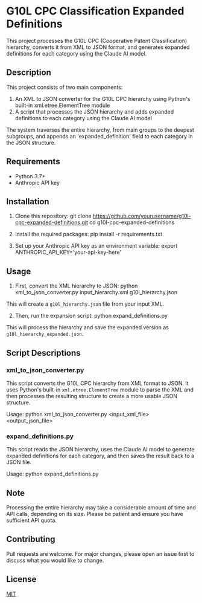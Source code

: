 # G10L CPC Classification Expanded Definitions

This project processes the G10L CPC (Cooperative Patent Classification) hierarchy, converts it from XML to JSON format, and generates expanded definitions for each category using the Claude AI model.

## Description

This project consists of two main components:
1. An XML to JSON converter for the G10L CPC hierarchy using Python's built-in xml.etree.ElementTree module
2. A script that processes the JSON hierarchy and adds expanded definitions to each category using the Claude AI model

The system traverses the entire hierarchy, from main groups to the deepest subgroups, and appends an 'expanded_definition' field to each category in the JSON structure.

## Requirements

- Python 3.7+
- Anthropic API key

## Installation

1. Clone this repository:
git clone https://github.com/yourusername/g10l-cpc-expanded-definitions.git
cd g10l-cpc-expanded-definitions

2. Install the required packages:
pip install -r requirements.txt

3. Set up your Anthropic API key as an environment variable:
export ANTHROPIC_API_KEY='your-api-key-here'


## Usage

1. First, convert the XML hierarchy to JSON:
python xml_to_json_converter.py 
input_hierarchy.xml 
g10l_hierarchy.json

This will create a `g10l_hierarchy.json` file from your input XML.

2. Then, run the expansion script:
python expand_definitions.py

This will process the hierarchy and save the expanded version as `g10l_hierarchy_expanded.json`.



## Script Descriptions

### xml_to_json_converter.py

This script converts the G10L CPC hierarchy from XML format to JSON. It uses Python's built-in `xml.etree.ElementTree` module to parse the XML and then processes the resulting structure to create a more usable JSON structure.

Usage:
python xml_to_json_converter.py 
<input_xml_file> 
<output_json_file>

### expand_definitions.py

This script reads the JSON hierarchy, uses the Claude AI model to generate expanded definitions for each category, and then saves the result back to a JSON file.

Usage:
python expand_definitions.py

## Note

Processing the entire hierarchy may take a considerable amount of time and API calls, depending on its size. Please be patient and ensure you have sufficient API quota.

## Contributing

Pull requests are welcome. For major changes, please open an issue first to discuss what you would like to change.

## License

[MIT](https://choosealicense.com/licenses/mit/)
